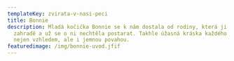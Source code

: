```yaml
---
templateKey: zvirata-v-nasi-peci
title: Bonnie
description: Mladá kočička Bonnie se k nám dostala od rodiny, která ji měla na
  zahradě a už se o ni nechtěla postarat. Takhle úžasná kráska každého oslní
  nejen vzhledem, ale i jemnou povahou.
featuredimage: /img/bonnie-uvod.jfif
---
```

